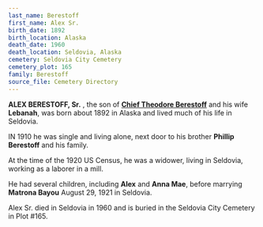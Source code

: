 ```yaml
---
last_name: Berestoff
first_name: Alex Sr.
birth_date: 1892
birth_location: Alaska
death_date: 1960
death_location: Seldovia, Alaska
cemetery: Seldovia City Cemetery
cemetery_plot: 165
family: Berestoff
source_file: Cemetery Directory
---
```

**ALEX BERESTOFF, Sr.** , the son of [**Chief Theodore Berestoff**](../_families/Berestov_Berestoff_Family.md) and his wife **Lebanah**, was born about 1892 in Alaska and lived much of his life in Seldovia. 

IN 1910 he was single and living alone, next door to his brother **Phillip Berestoff** and his family.

At the time of the 1920 US Census, he was a widower, living in Seldovia, working as a laborer in a mill.

He had several children, including **Alex** and **Anna Mae**, before marrying  **Matrona Bayou** August 29, 1921 in Seldovia.   

Alex Sr. died in Seldovia in 1960 and is buried in the Seldovia City Cemetery in Plot #165.  
